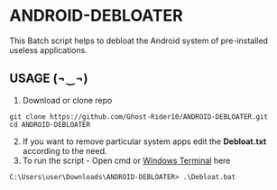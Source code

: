 # ANDROID-DEBLOATER

This Batch script helps to debloat the Android system of pre-installed useless applications.

## USAGE (¬‿¬)

1. Download or clone repo 
```text
git clone https://github.com/Ghost-Rider10/ANDROID-DEBLOATER.git
cd ANDROID-DEBLOATER
```
2. If you want to remove particular system apps edit the **Debloat.txt** according to the need.
3. To run the script - Open cmd or [Windows Terminal](https://www.microsoft.com/en-in/p/windows-terminal/9n0dx20hk701) here
```text
C:\Users\user\Downloads\ANDROID-DEBLOATER> .\Debloat.bat
```

